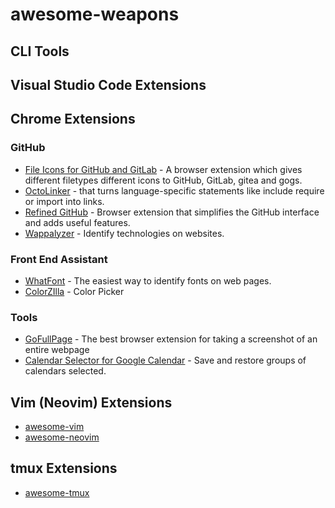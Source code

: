 # awesome-weapons

## CLI Tools

## Visual Studio Code Extensions

## Chrome Extensions
### GitHub
- [File Icons for GitHub and GitLab](https://github.com/homerchen19/github-file-icons) - A browser extension which gives different filetypes different icons to GitHub, GitLab, gitea and gogs.
- [OctoLinker](https://octolinker.vercel.app/) - that turns language-specific statements like include require or import into links.
- [Refined GitHub](https://github.com/refined-github/refined-github) - Browser extension that simplifies the GitHub interface and adds useful features.
- [Wappalyzer](https://www.wappalyzer.com/) - Identify technologies on websites.

### Front End Assistant
- [WhatFont](http://www.chengyinliu.com/whatfont.html) - The easiest way to identify fonts on web pages.
- [ColorZIlla](https://www.colorzilla.com/) - Color Picker

### Tools
- [GoFullPage](https://gofullpage.com/) - The best browser extension for taking a screenshot of an entire webpage
- [Calendar Selector for Google Calendar](https://gitlab.com/bluenexa/google-calendar-selector) - Save and restore groups of calendars selected.

## Vim (Neovim) Extensions
- [awesome-vim](https://github.com/akrawchyk/awesome-vim)
- [awesome-neovim](https://github.com/rockerBOO/awesome-neovim)

## tmux Extensions
- [awesome-tmux](https://github.com/rothgar/awesome-tmux)
